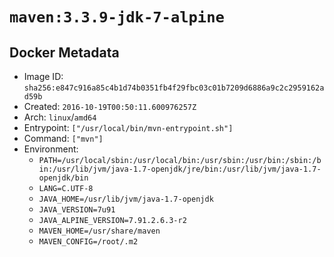 # `maven:3.3.9-jdk-7-alpine`

## Docker Metadata

- Image ID: `sha256:e847c916a85c4b1d74b0351fb4f29fbc03c01b7209d6886a9c2c2959162ad59b`
- Created: `2016-10-19T00:50:11.600976257Z`
- Arch: `linux`/`amd64`
- Entrypoint: `["/usr/local/bin/mvn-entrypoint.sh"]`
- Command: `["mvn"]`
- Environment:
  - `PATH=/usr/local/sbin:/usr/local/bin:/usr/sbin:/usr/bin:/sbin:/bin:/usr/lib/jvm/java-1.7-openjdk/jre/bin:/usr/lib/jvm/java-1.7-openjdk/bin`
  - `LANG=C.UTF-8`
  - `JAVA_HOME=/usr/lib/jvm/java-1.7-openjdk`
  - `JAVA_VERSION=7u91`
  - `JAVA_ALPINE_VERSION=7.91.2.6.3-r2`
  - `MAVEN_HOME=/usr/share/maven`
  - `MAVEN_CONFIG=/root/.m2`
